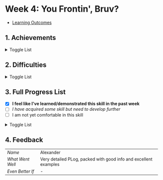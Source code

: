 # Week 4: You Frontin', Bruv?

- [Learning Outcomes](https://learn.foundersandcoders.com/course/syllabus/developer/week04-project03-frontend/learning-outcomes/)

## 1. Achievements

<details><summary>Toggle List</summary>

<details><summary><strong>Commit Messages</strong></summary>

---
Realising that I was beginning to struggle to understand the impact of my team's code, I realised this probably meant that they, in turn, were struggling to understand my code.

![commit messages](../images/week4/commit.jpg)

Since then, I've tried to be more conscientious about writing clear commit messages.

---
</details>

<details><summary><strong>Using Project Structure to Support My Team</strong></summary>

---
As we were trying to create a cohesive aesthetic across multiple components, I wanted to make sure that we could benefit from the shared components across the pages. Organising them according to their purpose made this easier to understand.

![project structure](../images/week4/component.jpg)

I also suggested that we should create a `Content.tsx` component to act as the container for our pages.

```ts
function App() {
	return (
		<>
			<Header />
			<Content />
			<Footer />
		</>
	);
}
```

---
</details>

<details><summary><strong>Creating & Using Context</strong></summary>

---
I create a context in `Content.tsx`, the layout section that would contain our individual pages.

```ts
import { createContext, useState } from 'react';

export const UserContext = createContext({
	userName: "",
	setUserName: () => {},
});
```

I made the `UserContext` available to the `Content` component and its children by wrapping the `Content` component in a `UserContext.Provider`.

```ts
function Content() {
	const [userName, setUserName] = useState("");

	const userContextValue = {
		userName,
		setUserName,
	};
	
	return (
		<UserContext.Provider value={userContextValue}>
		<main>
			{renderPage()}
		</main>
		</UserContext.Provider>
	)
}
```

We can now access the `UserContext` in any of the components that are children of the `Content` component. 

We can use `setUserName()` on one page...

```ts
function LandingPage({ setUserName }) {
	const handleSubmit = (name) => {
		setUserName(name);
		onNext();
	};

	return (
		<>
			<LandingText />
			<NameForm onSubmit={handleSubmit} />
		</>
	)
}
```

...and access it in another page.

```ts
function PlaylistPage({ onNext }) {
  const { userName } = useContext(UserContext);

  return (
		<section>
			<p>{userName}, this is your</p>
			<p className="text-white">TOP 5</p>
		</section>
	);
}
```

---
</details>

<details><summary><strong>Creating a Dev Menu</strong></summary>

---
We were running into bottleneck issues; the sequential, data-triggered nature of our pages meant that the team couldn't preview the components in isolation.

So I knocked up a Dev Menu component that would allow us to preview the components in isolation.

```ts
	interface DevToolsProps { setCurrentPage: (page: string) => void }

	const DevTools: React.FC<DevToolsProps> = ({ setCurrentPage }) => {
		const pages = ['dummy', 'landing', 'input', 'loading', 'playlist'];

		return (
			<div style={{ position: 'fixed', bottom: 0 }}>
				{pages.map((page) => (
					<button key={page} onClick={() => setCurrentPage(page)}>
						{page}
					</button>
				))}
			</div>
		);
	};
```

I was able to do this quickly due to storing the `setCurrentPage()` function in a Context.

---
</details>

<details><summary><strong>VSCode Workspaces</strong></summary>

---
I discovered that VSCode has a feature called "Workspaces" that allows me to open multiple projects in the same editor. This helped a lot when making calls to our backend from our frontend.

![vscode workspace](../images/week4/workspace.jpg)

It's also helping me write this progress log.

![Week 4 Workspace](../images/week4/week4workspace.jpg)

---
</details>

</details>

## 2. Difficulties

<details><summary>Toggle List</summary>

---

### Commit Messages

Whilst I started writing conventional commit messages, I didn't always follow this rule when I was tired or frustrated.

### Syntax vs Systems

> Bear with me, I'm kind of working this out while I type

<details><summary>This is LONG, so I'm putting it in a details tag</summary>

#### The Issue

My understanding of how to write code is much more advanced than my knowledge of the systems I am interacting with. When I can grasp the underlying structure of a system, I have a much easier time with it:

- TypeScript interfaces
- React components
- git commands

I know what I am doing when I type `git add .` vs `git commit`, and I can visualise the relationships between `App.tsx`, `Content.tsx` and `Landing.tsx`.

However, I am not improving as quickly in other areas.

- The `CORS` error
- asynchronous code
- CSS
- Understanding when & how to use `import` vs `require`

#### The Cause

I think this is a moment where my neurodivergence is beginning to rear its head in my developer role. I know from educational psychologist reports going back to 1991 that I have a fairly uncommon brain:

- I know that...
  - My ADHD symptomology is more severe than 95% of other people with ADHD
  - I'm also possibly diagnosably autistic (though this is debatable).
- However...
  - I am not dyslexic, which is *incredibly* uncommon with my severity of ADHD
  - My ability to conceptualise & extrapolate logical systems is in the 99.99% percentile.
  
There isn't yet enough research on this yet, partly because there aren't enough of us, but studies are beginning to identify that someone like me develops "hyperlexia". This is essentially being able to understand abstract systems very quickly (converting written text into ideas, conceptualising complex networks or relationships, etc.), but struggling when we don't have the right mental models to understand the world.

When I look back at the areas I'm struggling with, I can see that these are areas where I don't understand the fundamental logic of the system.

#### The Solution

I'm not sure yet, but I think I need to search for resources that can help me understand the underlying structure of these systems. I can't expect myself to abstract the idea of "Testing" just from writing tests; I need to understand what to test, when to test, different viewpoints on testing, etc. So I'm going to try doing that.

</details>

> SORRY FOR HOW LONG THAT WAS

---
</details>

## 3. Full Progress List

- [X] **I feel like I've learned/demonstrated this skill in the past week**
- [ ] *I have acquired some skill but need to develop further*
- [ ] I am not yet comfortable in this skill

<details><summary>Toggle List</summary>

---

### React

- [X] **Learn how to integrate TypeScript with a React**
- [ ] *Understand the concepts of components, props, and state in React*
- [X] **Implement routing in a single-page application using React Router**
- [ ] *Manage global state and side-effects in React applications*
- [ ] *Create reusable UI components and manage their lifecycle*
- [ ] *Handle asynchronous operations and manage data fetching in React*
- [ ] Follow best practices in React development

### Node 

- [X] **Set environment variables and understand their use case**

### Software Architecture 

- [X] **Draw a diagram representing the flow of our application**
- [X] **Follow a consistent pattern for naming our folders, files and variables**

---

</details>

## 4. Feedback

|                  |                         |
| ---------------- | ----------------------- |
| *Name*           |  Alexander              |
| *What Went Well* |  Very detailed PLog, packed with good info and excellent examples    
| *Even Better If* |   -                     |
